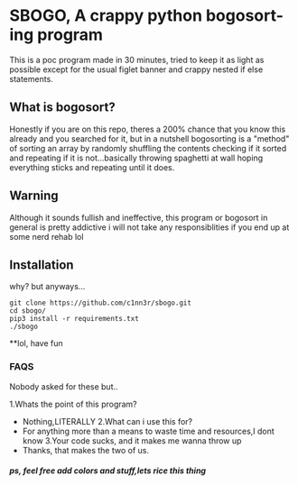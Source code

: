 # SBOGO, A crappy python bogosort-ing program

This is a poc program made in 30 minutes, tried to keep it as light as possible except for the usual 
figlet banner and crappy nested if else statements.

## What is bogosort?

Honestly if you are on this repo, theres a 200% chance that you know this already and you searched for it, but in a nutshell bogosorting is a "method" of sorting an array by randomly shuffling the contents
checking if it sorted and repeating if it is not...basically throwing spaghetti at wall hoping everything sticks and repeating until it does.

## Warning 

Although it sounds fullish and ineffective, this program or bogosort in general is pretty addictive 
i will not take any responsiblities if you end up at some nerd rehab lol

## Installation

why? but anyways...

```shell
git clone https://github.com/c1nn3r/sbogo.git
cd sbogo/
pip3 install -r requirements.txt
./sbogo
```
**lol, have fun

### FAQS

Nobody asked for these but..

1.Whats the point of this program?
  - Nothing,LITERALLY
2.What can i use this for?
  - For anything more than a means to waste time and resources,I dont know
3.Your code sucks, and it makes me wanna throw up
  - Thanks, that makes the two of us.

##### ps, feel free add colors and stuff,lets rice this thing
